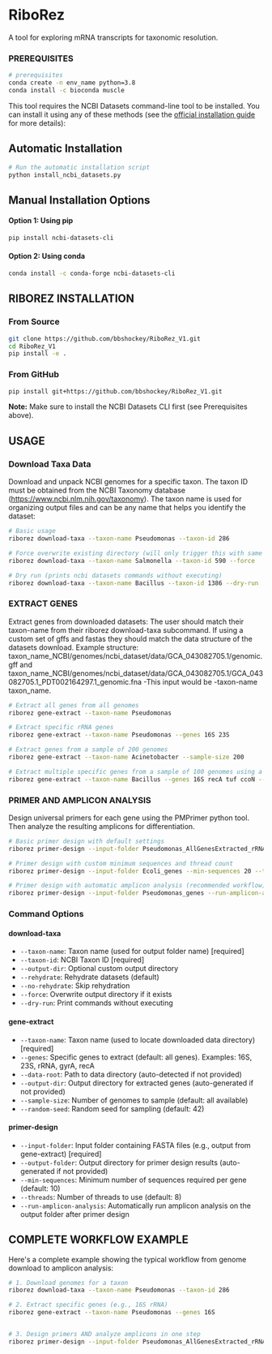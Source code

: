 # RiboRez

A tool for exploring mRNA transcripts for taxonomic resolution. 

### PREREQUISITES 
```bash
# prerequisites
conda create -n env_name python=3.8
conda install -c bioconda muscle
```

This tool requires the NCBI Datasets command-line tool to be installed. You can install it using any of these methods (see the [official installation guide](https://www.ncbi.nlm.nih.gov/datasets/docs/v2/command-line-tools/download-and-install/) for more details):

## Automatic Installation
```bash
# Run the automatic installation script
python install_ncbi_datasets.py
```

## Manual Installation Options

#### Option 1: Using pip
```bash
pip install ncbi-datasets-cli
```

#### Option 2: Using conda
```bash
conda install -c conda-forge ncbi-datasets-cli
```


## RIBOREZ INSTALLATION

### From Source
```bash
git clone https://github.com/bbshockey/RiboRez_V1.git
cd RiboRez_V1
pip install -e .
```

### From GitHub
```bash
pip install git+https://github.com/bbshockey/RiboRez_V1.git
```

**Note:** Make sure to install the NCBI Datasets CLI first (see Prerequisites above).

## USAGE

### Download Taxa Data

Download and unpack NCBI genomes for a specific taxon. The taxon ID must be obtained from the NCBI Taxonomy database (https://www.ncbi.nlm.nih.gov/taxonomy). The taxon name is used for organizing output files and can be any name that helps you identify the dataset:

```bash
# Basic usage
riborez download-taxa --taxon-name Pseudomonas --taxon-id 286

# Force overwrite existing directory (will only trigger this with same taxon-name parameter)
riborez download-taxa --taxon-name Salmonella --taxon-id 590 --force

# Dry run (prints ncbi datasets commands without executing)
riborez download-taxa --taxon-name Bacillus --taxon-id 1386 --dry-run
```

### EXTRACT GENES

Extract genes from downloaded datasets:
The user should match their taxon-name from their riborez download-taxa subcommand. If using a custom set of gffs and fastas they should match the data structure of the datasets download. Example structure: taxon_name_NCBI/genomes/ncbi_dataset/data/GCA_043082705.1/genomic.gff and taxon_name_NCBI/genomes/ncbi_dataset/data/GCA_043082705.1/GCA_043082705.1_PDT002164297.1_genomic.fna -This input would be -taxon-name taxon_name.

```bash
# Extract all genes from all genomes 
riborez gene-extract --taxon-name Pseudomonas

# Extract specific rRNA genes
riborez gene-extract --taxon-name Pseudomonas --genes 16S 23S

# Extract genes from a sample of 200 genomes
riborez gene-extract --taxon-name Acinetobacter --sample-size 200

# Extract multiple specific genes from a sample of 100 genomes using a repeatable seed.
riborez gene-extract --taxon-name Bacillus --genes 16S recA tuf ccoN --sample-size 100 --random-seed 123
```

### PRIMER AND AMPLICON ANALYSIS

Design universal primers for each gene using the PMPrimer python tool. Then analyze the resulting amplicons for differentiation. 
```bash
# Basic primer design with default settings
riborez primer-design --input-folder Pseudomonas_AllGenesExtracted_rRNA

# Primer design with custom minimum sequences and thread count
riborez primer-design --input-folder Ecoli_genes --min-sequences 20 --threads 4

# Primer design with automatic amplicon analysis (recommended workflow)
riborez primer-design --input-folder Pseudomonas_genes --run-amplicon-analysis
```

### Command Options

#### download-taxa
- `--taxon-name`: Taxon name (used for output folder name) [required]
- `--taxon-id`: NCBI Taxon ID [required]
- `--output-dir`: Optional custom output directory
- `--rehydrate`: Rehydrate datasets (default)
- `--no-rehydrate`: Skip rehydration
- `--force`: Overwrite output directory if it exists
- `--dry-run`: Print commands without executing

#### gene-extract
- `--taxon-name`: Taxon name (used to locate downloaded data directory) [required]
- `--genes`: Specific genes to extract (default: all genes). Examples: 16S, 23S, rRNA, gyrA, recA
- `--data-root`: Path to data directory (auto-detected if not provided)
- `--output-dir`: Output directory for extracted genes (auto-generated if not provided)
- `--sample-size`: Number of genomes to sample (default: all available)
- `--random-seed`: Random seed for sampling (default: 42)

#### primer-design
- `--input-folder`: Input folder containing FASTA files (e.g., output from gene-extract) [required]
- `--output-folder`: Output directory for primer design results (auto-generated if not provided)
- `--min-sequences`: Minimum number of sequences required per gene (default: 10)
- `--threads`: Number of threads to use (default: 8)
- `--run-amplicon-analysis`: Automatically run amplicon analysis on the output folder after primer design

## COMPLETE WORKFLOW EXAMPLE

Here's a complete example showing the typical workflow from genome download to amplicon analysis:

```bash
# 1. Download genomes for a taxon
riborez download-taxa --taxon-name Pseudomonas --taxon-id 286

# 2. Extract specific genes (e.g., 16S rRNA)
riborez gene-extract --taxon-name Pseudomonas --genes 16S


# 3. Design primers AND analyze amplicons in one step
riborez primer-design --input-folder Pseudomonas_AllGenesExtracted_rRNA --run-amplicon-analysis
```
